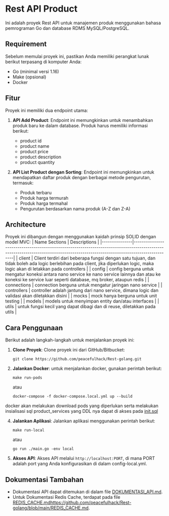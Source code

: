 # Rest API Product

Ini adalah proyek Rest API untuk manajemen produk menggunakan bahasa pemrograman Go dan database RDMS MySQL/PostgreSQL.

## Requirement

Sebelum memulai proyek ini, pastikan Anda memiliki perangkat lunak berikut terpasang di komputer Anda:

- Go (minimal versi 1.16)
- Make (opsional)
- Docker

## Fitur

Proyek ini memiliki dua endpoint utama:

1. **API Add Product**: Endpoint ini memungkinkan untuk menambahkan produk baru ke dalam database. Produk harus memiliki informasi berikut:
   - product id
   - product name
   - product price
   - product description
   - product quantity

2. **API List Product dengan Sorting**: Endpoint ini memungkinkan untuk mendapatkan daftar produk dengan berbagai metode pengurutan, termasuk:
   - Produk terbaru
   - Produk harga termurah
   - Produk harga termahal
   - Pengurutan berdasarkan nama produk (A-Z dan Z-A)

## Architecture

Proyek ini dibangun dengan menggunakan kaidah prinsip SOLID dengan model MVC:
| Name Sections | Descriptions                                                                                                                                                                  |
|---------------|-------------------------------------------------------------------------------------------------------------------------------------------------------------------------------|
| client        | Client terdiri dari beberapa fungsi dengan satu tujuan, dan tidak boleh ada logic berlebihan pada client, jika diperlukan logic, maka logic akan di letakkan pada controllers |
| config        | config berguna untuk mengatur koneksi antara nano service ke nano service lainnya dan atau ke koneksi ke service luar seperti database, mq broker, ataupun redis              |
| connections   | connection berguna untuk mengatur jaringan nano service                                                                                                                       |
| controllers   | controller adalah jantung dari nano service, dimana logic dan validasi akan diletakkan disini                                                                                 |
| mocks         | mock hanya berguna untuk unit testing                                                                                                                                         |
| models        | models untuk menyimpan entity dan/atau interfaces                                                                                                                             |
| utils         | untuk fungsi kecil yang dapat dibagi dan di reuse, diletakkan pada utils                                                                                                      |

## Cara Penggunaan

Berikut adalah langkah-langkah untuk menjalankan proyek ini:

1. **Clone Proyek**: Clone proyek ini dari GitHub/Bitbucket:

   ```
   git clone https://github.com/peacefulhack/Rest-golang.git
   ```

2. **Jalankan Docker**: untuk menjalankan docker, gunakan perintah berikut:
   ```
   make run-pods
   ```
   atau
   ```
   docker-compose -f docker-compose.local.yml up --build
   ```
  docker akan melakukan download pods yang diperlukan serta melakukan insialisasi sql product_services yang DDL nya dapat di akses pada [init.sql](https://github.com/peacefulhack/Rest-golang/blob/main/init.sql)
  
4. **Jalankan Aplikasi**: Jalankan aplikasi menggunakan perintah berikut:
   ```
   make run-local
   ```
   atau
   ```
   go run ./main.go -env local
   ```

5. **Akses API**: Akses API melalui `http://localhost:PORT`, di mana PORT adalah port yang Anda konfigurasikan di dalam config-local.yml.

## Dokumentasi Tambahan

- Dokumentasi API dapat ditemukan di dalam file [DOKUMENTASI_API.md](https://github.com/peacefulhack/Rest-golang/blob/main/DOKUMENTASI_API.MD).
- Untuk Dokumentasi Redis Cache, terdapat pada file [REDIS_CACHE.md](https://github.com/peacefulhack/Rest-golang/blob/main/REDIS_CACHE.md)https://github.com/peacefulhack/Rest-golang/blob/main/REDIS_CACHE.md.
